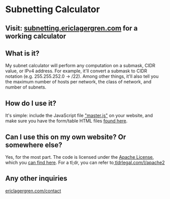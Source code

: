 <h1>Subnetting Calculator</h1>
<h2>Visit: <a href="http://subnetting.ericlagergren.com">subnetting.ericlagergren.com</a> for a working calculator</h2>
<h2>What is it?</h2>
<p>My subnet calculator will perform any computation on a submask, CIDR value, or IPv4 address. For example, it'll convert a submask to CIDR notation (e.g. 255.255.252.0 -> /22). Among other things, it'll also tell you the maximum number of hosts per network, the class of network, and number of subnets.<p>
<h2>How do I use it?</h2>
<p>It's simple: include the JavaScript file <a href="http://subnetting.ericlagergren.com/src/js/master.js">"master.js"</a> on your website, and make sure you have the form/table HTML files <a href="http://subnetting.ericlagergren.com/src/html/html.html">found here</a>.</p>
<h2>Can I use this on my own website? Or somewhere else?</h2>
<p>Yes, for the most part. The code is licensed under the <a href="http://www.apache.org/licenses/LICENSE-2.0.html">Apache License</a>, which you <a href="/license.txt">can find here</a>. For a tl;dr, you can refer to<a href="https://tldrlegal.com/l/apache2"> tldrlegal.com/l/apache2</a></p>

<h2>Any other inquiries</h2>
<p><a href="http://www.ericlagergren.com/contact">ericlagergren.com/contact</a></p>
